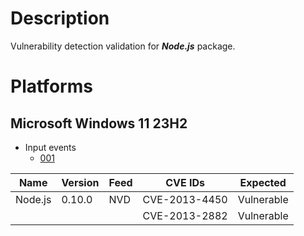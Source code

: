 # Description

Vulnerability detection validation for **_Node.js_** package.

# Platforms

## Microsoft Windows 11 23H2

- Input events
  - [001](input_001.json)

| Name    | Version | Feed | CVE IDs       | Expected   |
|---------|---------|------|---------------|------------|
| Node.js | 0.10.0  | NVD  | CVE-2013-4450 | Vulnerable |
|         |         |      | CVE-2013-2882 | Vulnerable |
